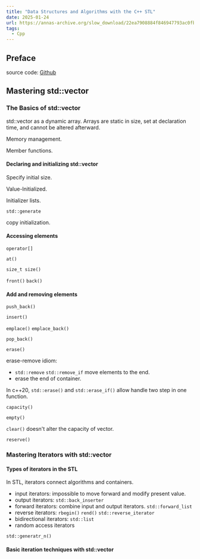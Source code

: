 ```yaml
---
title: "Data Structures and Algorithms with the C++ STL"
date: 2025-01-24
url: https://annas-archive.org/slow_download/22ea7908884f846947793ac0fbbba2b4/0/0
tags:
  - Cpp
---
```


## Preface

source code: [Github](https://github.com/PacktPublishing/Data-Structures-and-Algorithms-with-the-CPP-STL)

## Mastering std::vector

### The Basics of std::vector

std::vector as a dynamic array. Arrays are static in size, set at declaration time, and cannot be altered afterward.

Memory management.

Member functions.

#### Declaring and initializing std::vector

Specify initial size.

Value-Initialized.

Initializer lists.

`std::generate`

copy initialization.

#### Accessing elements

`operator[]`

`at()`

`size_t size()`

`front()` `back()`

#### Add and removing elements

`push_back()`

`insert()`

`emplace()` `emplace_back()`

`pop_back()`

`erase()`

erase-remove idiom:

- `std::remove` `std::remove_if` move elements to the end.
- erase the end of container.

In c++20, `std::erase()` and `std::erase_if()` allow handle two step in one function.

`capacity()`

`empty()`

`clear()` doesn't alter the capacity of vector.

`reserve()`

### Mastering Iterators with std::vector

#### Types of iterators in the STL

In STL, iterators connect algorithms and containers.

- input iterators: impossible to move forward and modify present value.
- output iterators: `std::back_inserter`
- forward iterators: combine input and output iterators. `std::forward_list`
- reverse iterators: `rbegin()` `rend()` `std::reverse_iterator`
- bidirectional iterators: `std::list`
- random access iterators

`std::generatr_n()`

#### Basic iteration techniques with std::vector

